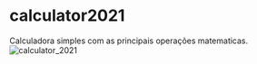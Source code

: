 # calculator2021

Calculadora simples com as principais operações matematicas. 
![calculator_2021](https://user-images.githubusercontent.com/80224977/137229218-bd10301c-26df-45ab-bac1-d07fb75184f3.PNG)


